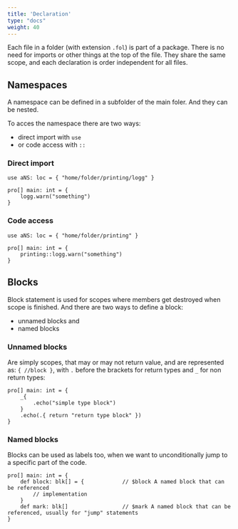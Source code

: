 ```yaml
---
title: 'Declaration'
type: "docs"
weight: 40
---
```


Each file in a folder (with extension `.fol`) is part of a package. There is no need for imports or other things at the top of the file. They share the same scope, and each declaration is order independent for all files.


## Namespaces

A namespace can be defined in a subfolder of the main foler. And they can be nested.

To acces the namespace there are two ways:
- direct import with `use`
- or code access with `::`

### Direct import

```
use aNS: loc = { "home/folder/printing/logg" }

pro[] main: int = {
    logg.warn("something")
}

```
### Code access

```
use aNS: loc = { "home/folder/printing" }

pro[] main: int = {
    printing::logg.warn("something")
}

```

## Blocks

Block statement is used for scopes where members get destroyed when scope is finished. And there are two ways to define a block: 
- unnamed blocks and 
- named blocks

### Unnamed blocks
Are simply scopes, that may or may not return value, and are represented as: `{ //block }`, with `.` before the brackets for return types and `_` for non return types:
```
pro[] main: int = {
    _{
        .echo("simple type block")
    }
    .echo(.{ return "return type block" })
}
```

### Named blocks
Blocks can be used as labels too, when we want to unconditionally jump to a specific part of the code.
```
pro[] main: int = {
    def block: blk[] = {            // $block A named block that can be referenced
        // implementation
    }
    def mark: blk[]                 // $mark A named block that can be referenced, usually for "jump" statements
}
```


